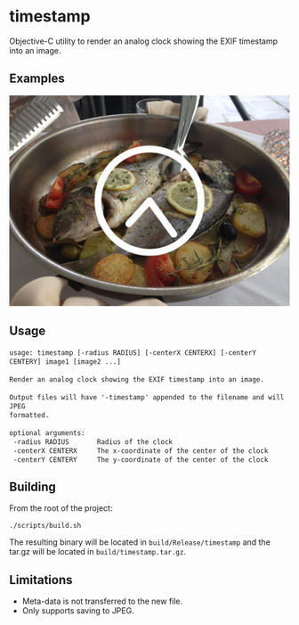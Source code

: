 timestamp
=========

Objective-C utility to render an analog clock showing the EXIF timestamp into an image.

Examples
--------

![Large Clock](graphics/timestamp.jpg)

Usage
-----

```
usage: timestamp [-radius RADIUS] [-centerX CENTERX] [-centerY CENTERY] image1 [image2 ...]

Render an analog clock showing the EXIF timestamp into an image.

Output files will have '-timestamp' appended to the filename and will JPEG
formatted.

optional arguments:
 -radius RADIUS       Radius of the clock
 -centerX CENTERX     The x-coordinate of the center of the clock
 -centerY CENTERY     The y-coordinate of the center of the clock
```

Building
--------

From the root of the project:

```
./scripts/build.sh
```

The resulting binary will be located in `build/Release/timestamp` and the tar.gz will be located in `build/timestamp.tar.gz`.

Limitations
-----------
- Meta-data is not transferred to the new file.
- Only supports saving to JPEG.